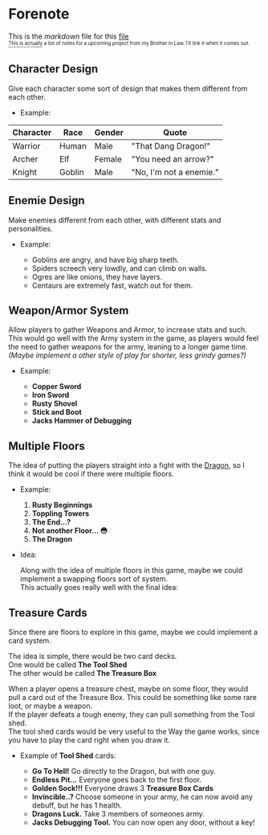 # Forenote
This is the *markdown* file for this [file]()   
<sub><sup>This is actually a list of notes for a upcoming project from my Brother in Law. I'll link it when it comes out.</sub></sup>   
<sub><sup><sub><sup><sub><sup><sub><sup>If you can read this, you don't need glasses!</sub></sup></sub></sup></sub></sup></sub></sup>

## Character Design
Give each character some sort of design that makes them different from each other.  

* Example:

| Character | Race | Gender | Quote |
| ----------- | ----------- | ----------- | ----------- |
| Warrior | Human | Male | "That Dang Dragon!" |
| Archer | Elf | Female | "You need an arrow?" |
| Knight | Goblin | Male | "No, I'm not a enemie."|

## Enemie Design
Make enemies different from each other, with different stats and personalities.
  
* Example:
  
  - Goblins are angry, and have big sharp teeth.
  - Spiders screech very lowdly, and can climb on walls.
  - Ogres are like onions, they have layers.
  - Centaurs are extremely fast, watch out for them.

## Weapon/Armor System
Allow players to gather Weapons and Armor, to increase stats and such.  
This would go well with the Army system in the game, as players would feel the need to gather weapons for the army, leaning to a longer game time. *(Maybe implement a other style of play for shorter, less grindy games?)*

* Example:
  
  - **Copper Sword**
  - **Iron Sword**
  - **Rusty Shovel**
  - **Stick and Boot**
  - **Jacks Hammer of Debugging**

## Multiple Floors
The idea of putting the players straight into a fight with the [Dragon,](https://www.youtube.com/watch?v=dQw4w9WgXcQ) so I think it would be cool if there were multiple floors.

* Example:
  
  1. **Rusty Beginnings**
  2. **Toppling Towers**
  3. **The End...?**
  4. **Not another Floor... 😳**
  5. **The Dragon**

* Idea:

  Along with the idea of multiple floors in this game, maybe we could implement a swapping floors sort of system.    
  This actually goes really well with the final idea:
  
## Treasure Cards
Since there are floors to explore in this game, maybe we could implement a card system.   
   
The idea is simple, there would be two card decks.   
One would be called **The Tool Shed**   
The other would be called **The Treasure Box**   

When a player opens a treasure chest, maybe on some floor, they would pull a card out of the Treasure Box. This could be something like some rare loot, or maybe a weapon.    
If the player defeats a tough enemy, they can pull something from the Tool shed.   
The tool shed cards would be very useful to the Way the game works, since you have to play the card right when you draw it. 

* Example of **Tool Shed** cards:

  - **Go To Hell!** Go directly to the Dragon, but with one guy.
  - **Endless Pit...** Everyone goes back to the first floor.
  - **Golden Sock!!!** Everyone draws 3 **Treasure Box Cards**
  - **Invincible..?** Choose someone in your army, he can now avoid any debuff, but he has 1 health.
  - **Dragons Luck.** Take 3 members of someones army.
  - **Jacks Debugging Tool.** You can now open any door, without a key!
